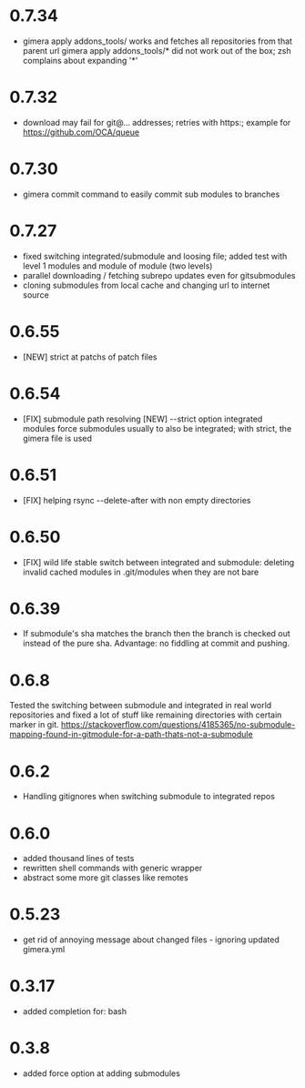 # 0.7.34
  * gimera apply addons_tools/ works and fetches all repositories from that parent url
    gimera apply addons_tools/* did not work out of the box; zsh complains about expanding
    '*'

# 0.7.32
  * download may fail for git@... addresses; retries with https:; example for 
    https://github.com/OCA/queue

# 0.7.30
  * gimera commit command to easily commit sub modules to branches

# 0.7.27
  * fixed switching integrated/submodule and loosing file; added test with level 1
    modules and module of module (two levels)
  * parallel downloading / fetching subrepo updates even for gitsubmodules
  * cloning submodules from local cache and changing url to internet source
  
# 0.6.55
  * [NEW] strict at patchs of patch files
# 0.6.54
  * [FIX] submodule path resolving
    [NEW] --strict option integrated modules force submodules usually to also be integrated; with strict, the gimera file is used
# 0.6.51
  * [FIX] helping rsync --delete-after with non empty directories

# 0.6.50
  * [FIX] wild life stable switch between integrated and submodule: deleting invalid cached modules in .git/modules when they are not bare
# 0.6.39

  * If submodule's sha matches the branch then the branch is checked out instead of the pure sha. Advantage: no fiddling at commit and pushing.

# 0.6.8

Tested the switching between submodule and integrated in real world
repositories and fixed a lot of stuff like remaining directories with
certain marker in git.
https://stackoverflow.com/questions/4185365/no-submodule-mapping-found-in-gitmodule-for-a-path-thats-not-a-submodule

# 0.6.2

* Handling gitignores when switching submodule to integrated repos
# 0.6.0

* added  thousand lines of tests
* rewritten shell commands with generic wrapper
* abstract some more git classes like remotes

# 0.5.23

* get rid of annoying message about changed files - ignoring updated gimera.yml
# 0.3.17

- added completion for: bash

# 0.3.8

- added force option at adding submodules

